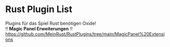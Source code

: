 # Rust Plugin List
Plugins für das Spiel Rust benötigen Oxide!<br/>
:bangbang: **Magic Panel Erweiterungen** :bangbang:<br/>
https://github.com/MeinRust/RustPlugins/tree/main/MagicPanel%20Extensions
